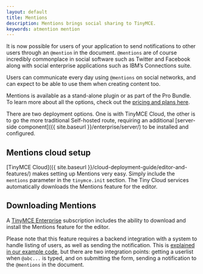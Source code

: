 ```yaml
---
layout: default
title: Mentions
description: Mentions brings social sharing to TinyMCE.
keywords: atmention mention
---
```


It is now possible for users of your application to send notifications to other users through an `@mention` in the document. `@mentions` are of course incredibly commonplace in social software such as Twitter and Facebook along with social enterprise applications such as IBM’s Connections suite.

Users can communicate every day using `@mentions` on social networks, and can expect to be able to use them when creating content too.

Mentions is available as a stand-alone plugin or as part of the Pro Bundle. To learn more about all the options, check out the [pricing and plans here](https://www.tiny.cloud/pricing/).

There are two deployment options. One is with TinyMCE Cloud, the other is to go the more traditional Self-hosted route, requiring an additional [server-side component]({{ site.baseurl }}/enterprise/server/) to be installed and configured.

## Mentions cloud setup

[TinyMCE Cloud]({{ site.baseurl }}/cloud-deployment-guide/editor-and-features/) makes setting up Mentions very easy. Simply include the `mentions` parameter in the `tinymce.init` section. The Tiny Cloud services automatically downloads the Mentions feature for the editor.

## Downloading Mentions

A [TinyMCE Enterprise](https://www.tinymce.com/pricing/) subscription includes the ability to download and install the Mentions feature for the editor.

Please note that this feature requires a backend integration with a system to handle listing of users, as well as sending the notification. This is [explained in our example code](https://www.tinymce.com/docs/plugins/mentions/), but there are two integration points: getting a userlist when `@abc...` is typed, and on submitting the form, sending a notification to the `@mentions` in the document.
